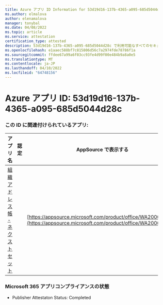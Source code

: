 ```yaml
---
title: Azure アプリ ID Information for 53d19d16-137b-4365-a095-685d5044d28c
ms.author: elmalova
author: elenamalova
manager: tonybal
ms.date: 04/08/2022
ms.topic: article
ms.service: attestation
certification_type: attested
description: 53d19d16-137b-4365-a095-685d5044d28c で利用可能なすべてのセキュリティとコンプライアンス情報。
ms.openlocfilehash: e1aaec588bf7c815806d56c7a2974fde78786f1a
ms.sourcegitcommit: ffdee67a99a6f03cc93fe4d99f00e484b9a8a0e5
ms.translationtype: MT
ms.contentlocale: ja-JP
ms.lasthandoff: 04/10/2022
ms.locfileid: "64748156"
---
```

# <a name="azure-app-id-53d19d16-137b-4365-a095-685d5044d28c"></a>Azure アプリ ID: 53d19d16-137b-4365-a095-685d5044d28c


### <a name="apps-associated-with-this-id"></a>この ID に関連付けられているアプリ:
| **アプリ名** | **認定** | **AppSource で表示する** |
|--------------|---------------|-----------------------|
| [組織アドレス帳 - ネクストセット](../forward/WA200001863.md) |  | [https://appsource.microsoft.com/product/office/WA200001863](https://appsource.microsoft.com/product/office/WA200001863) |

### <a name="microsoft-365-app-compliance-status"></a>Microsoft 365 アプリコンプライアンスの状態
- Publisher Attestaton Status: Completed
